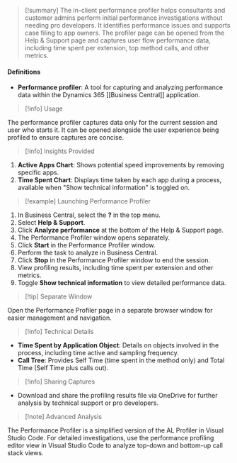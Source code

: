 > [!summary] 
> The in-client performance profiler helps consultants and customer admins perform initial performance investigations without needing pro developers. It identifies performance issues and supports case filing to app owners. The profiler page can be opened from the Help & Support page and captures user flow performance data, including time spent per extension, top method calls, and other metrics.

#### Definitions

- **Performance profiler**: A tool for capturing and analyzing performance data within the Dynamics 365 [[Business Central]] application.

> [!info] Usage

The performance profiler captures data only for the current session and user who starts it. It can be opened alongside the user experience being profiled to ensure captures are concise.

> [!info] Insights Provided

1. **Active Apps Chart**: Shows potential speed improvements by removing specific apps.
2. **Time Spent Chart**: Displays time taken by each app during a process, available when "Show technical information" is toggled on.

> [!example] Launching Performance Profiler

1. In Business Central, select the **?** in the top menu.
2. Select **Help & Support**.
3. Click **Analyze performance** at the bottom of the Help & Support page.
4. The Performance Profiler window opens separately.
5. Click **Start** in the Performance Profiler window.
6. Perform the task to analyze in Business Central.
7. Click **Stop** in the Performance Profiler window to end the session.
8. View profiling results, including time spent per extension and other metrics.
9. Toggle **Show technical information** to view detailed performance data.

> [!tip] Separate Window

Open the Performance Profiler page in a separate browser window for easier management and navigation.

> [!info] Technical Details

- **Time Spent by Application Object**: Details on objects involved in the process, including time active and sampling frequency.
- **Call Tree**: Provides Self Time (time spent in the method only) and Total Time (Self Time plus calls out).

> [!info] Sharing Captures

- Download and share the profiling results file via OneDrive for further analysis by technical support or pro developers.

> [!note] Advanced Analysis

The Performance Profiler is a simplified version of the AL Profiler in Visual Studio Code. For detailed investigations, use the performance profiling editor view in Visual Studio Code to analyze top-down and bottom-up call stack views.